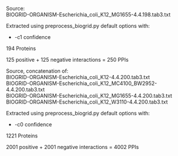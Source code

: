 Source:  
BIOGRID-ORGANISM-Escherichia_coli_K12_MG1655-4.4.198.tab3.txt  
  
Extracted using preprocess_biogrid.py default options with:  
- -c1 confidence 

194 Proteins  

125 positive + 125 negative interactions = 250 PPIs 

Source, concatenation of:  
BIOGRID-ORGANISM-Escherichia_coli_K12-4.4.200.tab3.txt  
BIOGRID-ORGANISM-Escherichia_coli_K12_MC4100_BW2952-4.4.200.tab3.txt  
BIOGRID-ORGANISM-Escherichia_coli_K12_MG1655-4.4.200.tab3.txt  
BIOGRID-ORGANISM-Escherichia_coli_K12_W3110-4.4.200.tab3.txt  
  
Extracted using preprocess_biogrid.py default options with:  
- -c0 confidence 

1221 Proteins  

2001 positive + 2001 negative interactions = 4002 PPIs 
